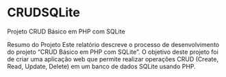 # CRUDSQLite
 Projeto CRUD Básico em PHP com SQLite

 Resumo do Projeto
Este relatório descreve o processo de desenvolvimento do projeto “CRUD
Básico em PHP com SQLite”. O objetivo deste projeto foi de criar uma
aplicação web que permite realizar operações CRUD (Create, Read, Update,
Delete) em um banco de dados SQLite usando PHP.

